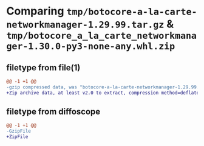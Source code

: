 # Comparing `tmp/botocore-a-la-carte-networkmanager-1.29.99.tar.gz` & `tmp/botocore_a_la_carte_networkmanager-1.30.0-py3-none-any.whl.zip`

## filetype from file(1)

```diff
@@ -1 +1 @@
-gzip compressed data, was "botocore-a-la-carte-networkmanager-1.29.99.tar", last modified: Sat Mar 25 01:22:53 2023, max compression
+Zip archive data, at least v2.0 to extract, compression method=deflate
```

## filetype from diffoscope

```diff
@@ -1 +1 @@
-GzipFile
+ZipFile
```

